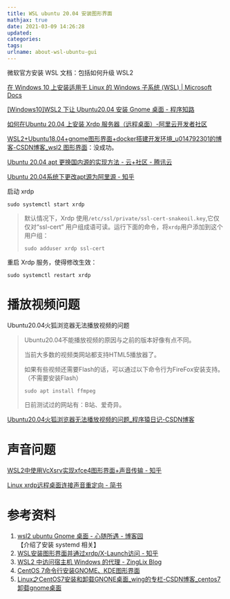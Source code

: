 ```yaml
---
title: WSL ubuntu 20.04 安装图形界面
mathjax: true
date: 2021-03-09 14:26:28
updated:
categories:
tags:
urlname: about-wsl-ubuntu-gui
---
```




<!-- more -->



微软官方安装 WSL 文档：包括如何升级 WSL2

[在 Windows 10 上安装适用于 Linux 的 Windows 子系统 (WSL) | Microsoft Docs](https://docs.microsoft.com/zh-cn/windows/wsl/install-win10#step-4---download-the-linux-kernel-update-package)



[[Windows10]WSL2 下让 Ubuntu20.04 安装 Gnome 桌面 - 程序知路](https://www.chengxuzhilu.com/2395.html)

[如何在Ubuntu 20.04 上安装 Xrdp 服务器（远程桌面）-阿里云开发者社区](https://developer.aliyun.com/article/764492)



[WSL2+Ubuntu18.04+gnome图形界面+docker搭建开发环境_u014792301的博客-CSDN博客_wsl2 图形界面](https://blog.csdn.net/u014792301/article/details/106888202)：没成功。

[Ubuntu 20.04 apt 更换国内源的实现方法 - 云+社区 - 腾讯云](https://cloud.tencent.com/developer/article/1726035)

[Ubuntu 20.04系统下更改apt源为阿里源 - 知乎](https://zhuanlan.zhihu.com/p/251009600)



启动 xrdp

```
sudo systemctl start xrdp
```





> 默认情况下，Xrdp 使用`/etc/ssl/private/ssl-cert-snakeoil.key`,它仅仅对“ssl-cert” 用户组成语可读。运行下面的命令，将`xrdp`用户添加到这个用户组：
>
> ```
> sudo adduser xrdp ssl-cert
> ```

重启 Xrdp 服务，使得修改生效：

```
sudo systemctl restart xrdp
```







# 播放视频问题

Ubuntu20.04火狐浏览器无法播放视频的问题

> Ubuntu20.04不能播放视频的原因与之前的版本好像有点不同。
>
> 当前大多数的视频类网站都支持HTML5播放器了。
>
> 如果有些视频还需要Flash的话，可以通过以下命令行为FireFox安装支持。（不需要安装Flash）
>
> ```
> sudo apt install ffmpeg
> ```
>
>
> 日前测试过的网站有：B站、爱奇异。



[Ubuntu20.04火狐浏览器无法播放视频的问题_程序猿日记-CSDN博客](https://blog.csdn.net/u011502243/article/details/106457035/)



# 声音问题

[WSL2中使用VcXsrv实现xfce4图形界面+声音传输 - 知乎](https://zhuanlan.zhihu.com/p/150555651)

[Linux xrdp远程桌面连接声音重定向 - 简书](https://www.jianshu.com/p/6655fc3fcff1)







# 参考资料

1. [wsl2 ubuntu Gnome 桌面 - 心随所遇 - 博客园](https://www.cnblogs.com/zbseoag/p/13851439.html)【介绍了安装 systemd 相关】
2. [WSL安装图形界面并通过xrdp/X-Launch访问 - 知乎](https://zhuanlan.zhihu.com/p/146146238)
3. [WSL2 中访问宿主机 Windows 的代理 - ZingLix Blog](https://zinglix.xyz/2020/04/18/wsl2-proxy/)
4. [CentOS 7命令行安装GNOME、KDE图形界面](https://juejin.cn/post/6847902222018150414#heading-1)
5. [Linux之CentOS7安装和卸载GNONE桌面_wing的专栏-CSDN博客_centos7卸载gnome桌面](https://blog.csdn.net/md521/article/details/106202872)





